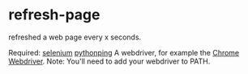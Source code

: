 # refresh-page
refreshed a web page every x seconds.

Required:
[selenium](https://pypi.org/project/selenium/)
[pythonping](https://pypi.org/project/pythonping/)
A webdriver, for example the [Chrome Webdriver](https://sites.google.com/a/chromium.org/chromedriver/home). Note: You'll need to add your webdriver to PATH.
